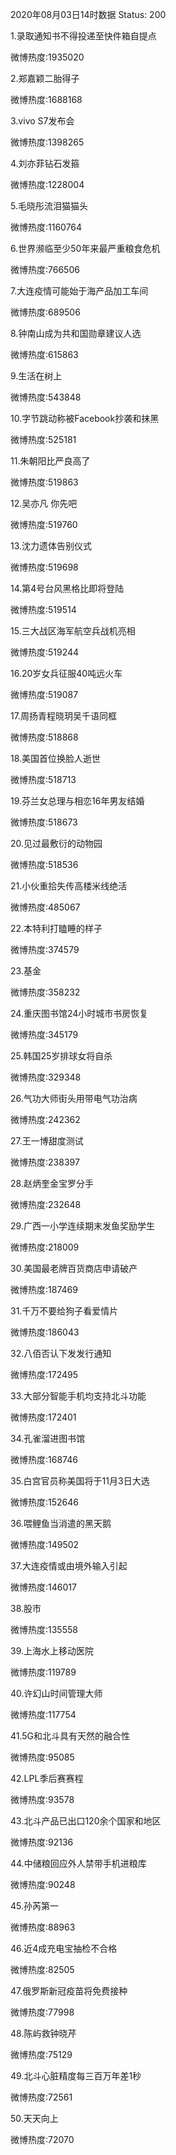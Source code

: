 2020年08月03日14时数据
Status: 200

1.录取通知书不得投递至快件箱自提点

微博热度:1935020

2.郑嘉颖二胎得子

微博热度:1688168

3.vivo S7发布会

微博热度:1398265

4.刘亦菲钻石发箍

微博热度:1228004

5.毛晓彤流泪猫猫头

微博热度:1160764

6.世界濒临至少50年来最严重粮食危机

微博热度:766506

7.大连疫情可能始于海产品加工车间

微博热度:689506

8.钟南山成为共和国勋章建议人选

微博热度:615863

9.生活在树上

微博热度:543848

10.字节跳动称被Facebook抄袭和抹黑

微博热度:525181

11.朱朝阳比严良高了

微博热度:519863

12.吴亦凡 你先吧

微博热度:519760

13.沈力遗体告别仪式

微博热度:519698

14.第4号台风黑格比即将登陆

微博热度:519514

15.三大战区海军航空兵战机亮相

微博热度:519244

16.20岁女兵征服40吨远火车

微博热度:519087

17.周扬青程晓玥吴千语同框

微博热度:518868

18.美国首位换脸人逝世

微博热度:518713

19.芬兰女总理与相恋16年男友结婚

微博热度:518673

20.见过最敷衍的动物园

微博热度:518536

21.小伙重拾失传高楼米线绝活

微博热度:485067

22.本特利打瞌睡的样子

微博热度:374579

23.基金

微博热度:358232

24.重庆图书馆24小时城市书房恢复

微博热度:345179

25.韩国25岁排球女将自杀

微博热度:329348

26.气功大师街头用带电气功治病

微博热度:242362

27.王一博甜度测试

微博热度:238397

28.赵炳奎金宝罗分手

微博热度:232648

29.广西一小学连续期末发鱼奖励学生

微博热度:218009

30.美国最老牌百货商店申请破产

微博热度:187469

31.千万不要给狗子看爱情片

微博热度:186043

32.八佰否认下发发行通知

微博热度:172495

33.大部分智能手机均支持北斗功能

微博热度:172401

34.孔雀溜进图书馆

微博热度:168746

35.白宫官员称美国将于11月3日大选

微博热度:152646

36.喂鲤鱼当消遣的黑天鹅

微博热度:149502

37.大连疫情或由境外输入引起

微博热度:146017

38.股市

微博热度:135558

39.上海水上移动医院

微博热度:119789

40.许幻山时间管理大师

微博热度:117754

41.5G和北斗具有天然的融合性

微博热度:95085

42.LPL季后赛赛程

微博热度:93578

43.北斗产品已出口120余个国家和地区

微博热度:92136

44.中储粮回应外人禁带手机进粮库

微博热度:90248

45.孙芮第一

微博热度:88963

46.近4成充电宝抽检不合格

微博热度:82505

47.俄罗斯新冠疫苗将免费接种

微博热度:77998

48.陈屿救钟晓芹

微博热度:75129

49.北斗心脏精度每三百万年差1秒

微博热度:72561

50.天天向上

微博热度:72070

